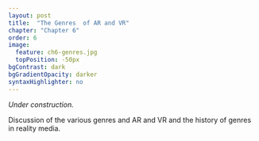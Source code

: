 ```yaml
---
layout: post
title:  "The Genres  of AR and VR"
chapter: "Chapter 6"
order: 6
image:
  feature: ch6-genres.jpg
  topPosition: -50px
bgContrast: dark
bgGradientOpacity: darker
syntaxHighlighter: no
---
```


_Under construction._

Discussion of the various genres and AR and VR and the history of genres in reality media.